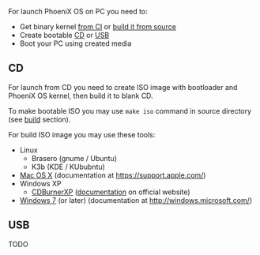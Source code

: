 For launch PhoeniX OS on PC you need to:

* Get binary kernel [from CI](https://git.phoenix.dj/phoenix/phoenix-os/builds/artifacts/master/download?job=build) or [build it from source](build.md)
* Create bootable [CD](#cd) or [USB](#usb)
* Boot your PC using created media

## CD
For launch from CD you need to create ISO image with bootloader and PhoeniX OS kernel, then build it to blank CD.

To make bootable ISO you may use `make iso` command in source directory (see [build](build.md) section).

For build ISO image you may use these tools:

* Linux
    * Brasero (gnume / Ubuntu)
    * K3b (KDE / KUbubntu)
* [Mac OS X](https://support.apple.com/kb/HT2087?viewlocale=en_US) (documentation at https://support.apple.com/)
* Windows XP
    * [CDBurnerXP](https://cdburnerxp.se/?lang=en) ([documentation](https://cdburnerxp.se/help/Data/burn-iso) on official website)
* [Windows 7](http://windows.microsoft.com/en-us/windows7/burn-a-cd-or-dvd-from-an-iso-file) (or later) (documentation at http://windows.microsoft.com/)

## USB
TODO